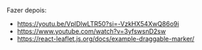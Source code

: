 Fazer depois:
- https://youtu.be/VplDlwLTR50?si=-VzkHX54XwQ86o9i
- https://www.youtube.com/watch?v=3yfswsnD2sw
- https://react-leaflet.js.org/docs/example-draggable-marker/